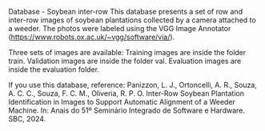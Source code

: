 Database - Soybean inter-row 
This database presents a set of row and inter-row images of soybean plantations collected by a camera attached to a weeder. The photos were labeled using the VGG Image Annotator (https://www.robots.ox.ac.uk/~vgg/software/via/).

Three sets of images are available:
Training images are inside the folder train.
Validation images are inside the folder val.
Evaluation images are inside the evaluation folder.

If you use this database, reference:  Panizzon, L. J., Ortoncelli, A. R., Souza, A. C. C., Souza, F. C. M., Oliveria, R. P. O. Inter-Row Soybean Plantation Identification in Images to Support Automatic Alignment of a Weeder Machine. In: Anais do 51º Seminário Integrado de Software e Hardware. SBC, 2024.
